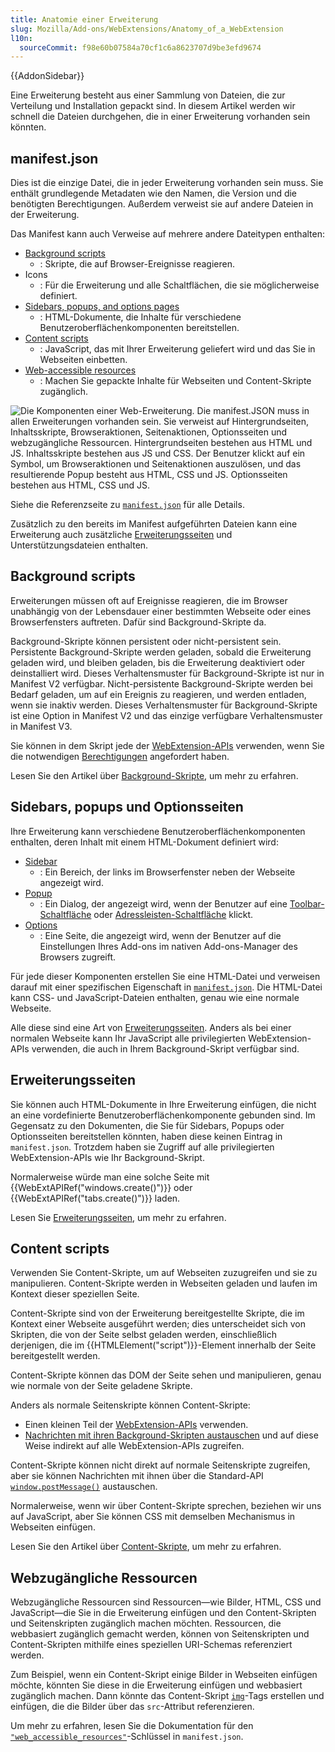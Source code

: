```yaml
---
title: Anatomie einer Erweiterung
slug: Mozilla/Add-ons/WebExtensions/Anatomy_of_a_WebExtension
l10n:
  sourceCommit: f98e60b07584a70cf1c6a8623707d9be3efd9674
---
```


{{AddonSidebar}}

Eine Erweiterung besteht aus einer Sammlung von Dateien, die zur Verteilung und Installation gepackt sind. In diesem Artikel werden wir schnell die Dateien durchgehen, die in einer Erweiterung vorhanden sein könnten.

## manifest.json

Dies ist die einzige Datei, die in jeder Erweiterung vorhanden sein muss. Sie enthält grundlegende Metadaten wie den Namen, die Version und die benötigten Berechtigungen. Außerdem verweist sie auf andere Dateien in der Erweiterung.

Das Manifest kann auch Verweise auf mehrere andere Dateitypen enthalten:

- [Background scripts](#background_scripts_2)
  - : Skripte, die auf Browser-Ereignisse reagieren.
- Icons
  - : Für die Erweiterung und alle Schaltflächen, die sie möglicherweise definiert.
- [Sidebars, popups, and options pages](#sidebars_popups_and_options_pages_2)
  - : HTML-Dokumente, die Inhalte für verschiedene Benutzeroberflächenkomponenten bereitstellen.
- [Content scripts](#content_scripts_2)
  - : JavaScript, das mit Ihrer Erweiterung geliefert wird und das Sie in Webseiten einbetten.
- [Web-accessible resources](#webzugängliche_ressourcen)
  - : Machen Sie gepackte Inhalte für Webseiten und Content-Skripte zugänglich.

![Die Komponenten einer Web-Erweiterung. Die manifest.JSON muss in allen Erweiterungen vorhanden sein. Sie verweist auf Hintergrundseiten, Inhaltsskripte, Browseraktionen, Seitenaktionen, Optionsseiten und webzugängliche Ressourcen. Hintergrundseiten bestehen aus HTML und JS. Inhaltsskripte bestehen aus JS und CSS. Der Benutzer klickt auf ein Symbol, um Browseraktionen und Seitenaktionen auszulösen, und das resultierende Popup besteht aus HTML, CSS und JS. Optionsseiten bestehen aus HTML, CSS und JS.](webextension-anatomy.png)

Siehe die Referenzseite zu [`manifest.json`](/de/docs/Mozilla/Add-ons/WebExtensions/manifest.json) für alle Details.

Zusätzlich zu den bereits im Manifest aufgeführten Dateien kann eine Erweiterung auch zusätzliche [Erweiterungsseiten](/de/docs/Mozilla/Add-ons/WebExtensions/user_interface/Extension_pages) und Unterstützungsdateien enthalten.

## Background scripts

Erweiterungen müssen oft auf Ereignisse reagieren, die im Browser unabhängig von der Lebensdauer einer bestimmten Webseite oder eines Browserfensters auftreten. Dafür sind Background-Skripte da.

Background-Skripte können persistent oder nicht-persistent sein. Persistente Background-Skripte werden geladen, sobald die Erweiterung geladen wird, und bleiben geladen, bis die Erweiterung deaktiviert oder deinstalliert wird. Dieses Verhaltensmuster für Background-Skripte ist nur in Manifest V2 verfügbar. Nicht-persistente Background-Skripte werden bei Bedarf geladen, um auf ein Ereignis zu reagieren, und werden entladen, wenn sie inaktiv werden. Dieses Verhaltensmuster für Background-Skripte ist eine Option in Manifest V2 und das einzige verfügbare Verhaltensmuster in Manifest V3.

Sie können in dem Skript jede der [WebExtension-APIs](/de/docs/Mozilla/Add-ons/WebExtensions/API) verwenden, wenn Sie die notwendigen [Berechtigungen](/de/docs/Mozilla/Add-ons/WebExtensions/manifest.json/permissions) angefordert haben.

Lesen Sie den Artikel über [Background-Skripte](/de/docs/Mozilla/Add-ons/WebExtensions/Background_scripts), um mehr zu erfahren.

## Sidebars, popups und Optionsseiten

Ihre Erweiterung kann verschiedene Benutzeroberflächenkomponenten enthalten, deren Inhalt mit einem HTML-Dokument definiert wird:

- [Sidebar](/de/docs/Mozilla/Add-ons/WebExtensions/user_interface/Sidebars)
  - : Ein Bereich, der links im Browserfenster neben der Webseite angezeigt wird.
- [Popup](/de/docs/Mozilla/Add-ons/WebExtensions/user_interface/Popups)
  - : Ein Dialog, der angezeigt wird, wenn der Benutzer auf eine [Toolbar-Schaltfläche](/de/docs/Mozilla/Add-ons/WebExtensions/user_interface/Toolbar_button) oder [Adressleisten-Schaltfläche](/de/docs/Mozilla/Add-ons/WebExtensions/user_interface/Page_actions) klickt.
- [Options](/de/docs/Mozilla/Add-ons/WebExtensions/user_interface/Options_pages)
  - : Eine Seite, die angezeigt wird, wenn der Benutzer auf die Einstellungen Ihres Add-ons im nativen Add-ons-Manager des Browsers zugreift.

Für jede dieser Komponenten erstellen Sie eine HTML-Datei und verweisen darauf mit einer spezifischen Eigenschaft in [`manifest.json`](/de/docs/Mozilla/Add-ons/WebExtensions/manifest.json). Die HTML-Datei kann CSS- und JavaScript-Dateien enthalten, genau wie eine normale Webseite.

Alle diese sind eine Art von [Erweiterungsseiten](/de/docs/Mozilla/Add-ons/WebExtensions/user_interface/Extension_pages). Anders als bei einer normalen Webseite kann Ihr JavaScript alle privilegierten WebExtension-APIs verwenden, die auch in Ihrem Background-Skript verfügbar sind.

## Erweiterungsseiten

Sie können auch HTML-Dokumente in Ihre Erweiterung einfügen, die nicht an eine vordefinierte Benutzeroberflächenkomponente gebunden sind. Im Gegensatz zu den Dokumenten, die Sie für Sidebars, Popups oder Optionsseiten bereitstellen könnten, haben diese keinen Eintrag in `manifest.json`. Trotzdem haben sie Zugriff auf alle privilegierten WebExtension-APIs wie Ihr Background-Skript.

Normalerweise würde man eine solche Seite mit {{WebExtAPIRef("windows.create()")}} oder {{WebExtAPIRef("tabs.create()")}} laden.

Lesen Sie [Erweiterungsseiten](/de/docs/Mozilla/Add-ons/WebExtensions/user_interface/Extension_pages), um mehr zu erfahren.

## Content scripts

Verwenden Sie Content-Skripte, um auf Webseiten zuzugreifen und sie zu manipulieren. Content-Skripte werden in Webseiten geladen und laufen im Kontext dieser speziellen Seite.

Content-Skripte sind von der Erweiterung bereitgestellte Skripte, die im Kontext einer Webseite ausgeführt werden; dies unterscheidet sich von Skripten, die von der Seite selbst geladen werden, einschließlich derjenigen, die im {{HTMLElement("script")}}-Element innerhalb der Seite bereitgestellt werden.

Content-Skripte können das DOM der Seite sehen und manipulieren, genau wie normale von der Seite geladene Skripte.

Anders als normale Seitenskripte können Content-Skripte:

- Einen kleinen Teil der [WebExtension-APIs](/de/docs/Mozilla/Add-ons/WebExtensions/API) verwenden.
- [Nachrichten mit ihren Background-Skripten austauschen](/de/docs/Mozilla/Add-ons/WebExtensions/Content_scripts#communicating_with_background_scripts) und auf diese Weise indirekt auf alle WebExtension-APIs zugreifen.

Content-Skripte können nicht direkt auf normale Seitenskripte zugreifen, aber sie können Nachrichten mit ihnen über die Standard-API [`window.postMessage()`](/de/docs/Web/API/Window/postMessage) austauschen.

Normalerweise, wenn wir über Content-Skripte sprechen, beziehen wir uns auf JavaScript, aber Sie können CSS mit demselben Mechanismus in Webseiten einfügen.

Lesen Sie den Artikel über [Content-Skripte](/de/docs/Mozilla/Add-ons/WebExtensions/Content_scripts), um mehr zu erfahren.

## Webzugängliche Ressourcen

Webzugängliche Ressourcen sind Ressourcen—wie Bilder, HTML, CSS und JavaScript—die Sie in die Erweiterung einfügen und den Content-Skripten und Seitenskripten zugänglich machen möchten. Ressourcen, die webbasiert zugänglich gemacht werden, können von Seitenskripten und Content-Skripten mithilfe eines speziellen URI-Schemas referenziert werden.

Zum Beispiel, wenn ein Content-Skript einige Bilder in Webseiten einfügen möchte, könnten Sie diese in die Erweiterung einfügen und webbasiert zugänglich machen. Dann könnte das Content-Skript [`img`](/de/docs/Web/HTML/Element/img)-Tags erstellen und einfügen, die die Bilder über das `src`-Attribut referenzieren.

Um mehr zu erfahren, lesen Sie die Dokumentation für den [`"web_accessible_resources"`](/de/docs/Mozilla/Add-ons/WebExtensions/manifest.json/web_accessible_resources)-Schlüssel in `manifest.json`.

